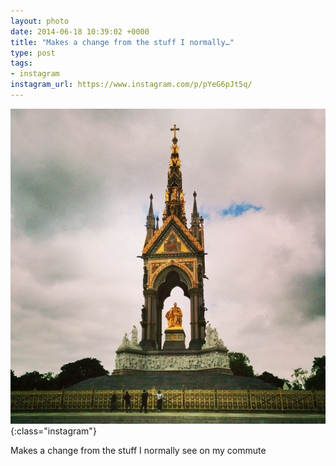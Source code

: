 ```yaml
---
layout: photo
date: 2014-06-18 10:39:02 +0000
title: "Makes a change from the stuff I normally…"
type: post
tags:
- instagram
instagram_url: https://www.instagram.com/p/pYeG6pJt5q/
---
```


![Instagram - pYeG6pJt5q](/img/pYeG6pJt5q.jpg){:class="instagram"}

Makes a change from the stuff I normally see on my commute
